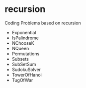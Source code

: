 # recursion
Coding Problems based on recursion
* Exponential
* IsPalindrome
* NChooseK
* NQueen
* Permutations
* Subsets
* SubSetSum
* SudokuSolver
* TowerOfHanoi
* TugOfWar
